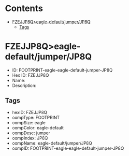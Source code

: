 



Contents
========

* [FZEJJP8Q>eagle-default/jumper/JP8Q](#fzejjp8qeagle-defaultjumperjp8q)
	* [Tags](#tags)

# FZEJJP8Q>eagle-default/jumper/JP8Q

- ID: FOOTPRINT-eagle-eagle-default-jumper-JP8Q
- Hex ID: FZEJJP8Q
- Name: 
- Description: 

## Tags

- hexID: FZEJJP8Q
- oompType: FOOTPRINT
- oompSize: eagle
- oompColor: eagle-default
- oompDesc: jumper
- oompIndex: JP8Q
- oompName: eagle-default/jumper/JP8Q
- oompID: FOOTPRINT-eagle-eagle-default-jumper-JP8Q
